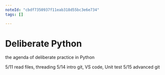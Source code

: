 ```yaml
---
noteId: "cbdf7350937f11eab318d55bc3e6e734"
tags: []

---
```


# Deliberate Python

the agenda of deliberate practice in Python

5/11 read files, threading
5/14 intro git, VS code, Unit test
5/15 advanced git